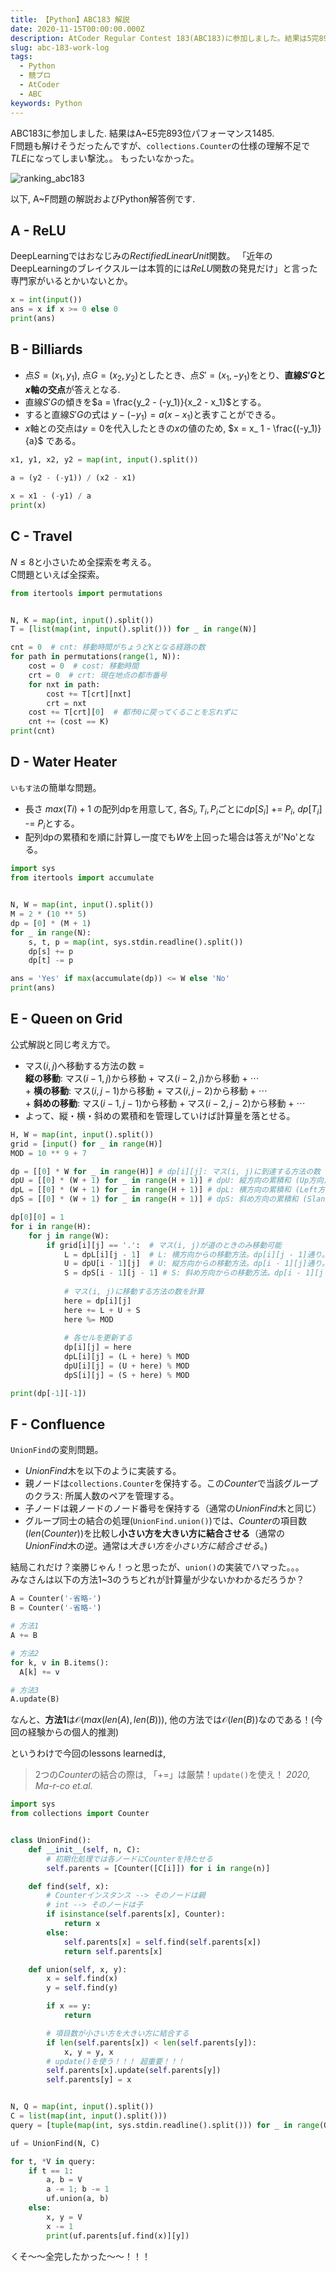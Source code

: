 ```yaml
---
title: 【Python】ABC183 解説
date: 2020-11-15T00:00:00.000Z
description: AtCoder Regular Contest 183(ABC183)に参加しました。結果は5完893位パフォーマンス1485. A~F問題の解説およびPython解答例を掲載します。
slug: abc-183-work-log
tags: 
  - Python
  - 競プロ
  - AtCoder
  - ABC
keywords: Python
---
```


ABC183に参加しました. 結果はA~E5完$893$位パフォーマンス$1485$.   
F問題も解けそうだったんですが、`collections.Counter`の仕様の理解不足で$TLE$になってしまい撃沈。。  もったいなかった。

![ranking_abc183](ranking_abc183.png)

以下, A~F問題の解説およびPython解答例です.

## A - ReLU
DeepLearningではおなじみの$Rectified Linear Unit$関数。 
「近年のDeepLearningのブレイクスルーは本質的には$ReLU$関数の発見だけ」と言った専門家がいるとかいないとか。

```python
x = int(input())
ans = x if x >= 0 else 0
print(ans)
```

## B - Billiards

- 点$S = (x_1, y_1)$, 点$G = (x_2, y_2)$としたとき、点$S' = (x_1, -y_1)$をとり、**直線$S'G$と$x$軸の交点**が答えとなる.
- 直線$S'G$の傾きを$a = \frac{y_2 - (-y_1)}{x_2 - x_1}$とする。
- すると直線$S'G$の式は $y - (-y_1) = a(x - x_1)$と表すことができる。
- $x$軸との交点は$y = 0$を代入したときの$x$の値のため, $x = x_ 1 - \frac{(-y_1)}{a}$ である。


```python
x1, y1, x2, y2 = map(int, input().split())

a = (y2 - (-y1)) / (x2 - x1)

x = x1 - (-y1) / a
print(x)
```

<adsense></adsense>

## C - Travel
$N \leq 8$と小さいため全探索を考える。  
C問題といえば全探索。

```python
from itertools import permutations


N, K = map(int, input().split())
T = [list(map(int, input().split())) for _ in range(N)]

cnt = 0  # cnt: 移動時間がちょうどKとなる経路の数
for path in permutations(range(1, N)):
    cost = 0  # cost: 移動時間
    crt = 0  # crt: 現在地点の都市番号
    for nxt in path:
        cost += T[crt][nxt]
        crt = nxt
    cost += T[crt][0]  # 都市0に戻ってくることを忘れずに
    cnt += (cost == K)
print(cnt)
```

## D - Water Heater
`いもす法`の簡単な問題。

- 長さ $max(Ti) + 1$ の配列dpを用意して, 各$S_i, T_i, P_i$ごとに$dp[S_i]$ += $P_i$, $dp[T_i]$ -= $P_i$とする。
- 配列dpの累積和を順に計算し一度でも$W$を上回った場合は答えが'No'となる。

```python
import sys
from itertools import accumulate


N, W = map(int, input().split())
M = 2 * (10 ** 5)
dp = [0] * (M + 1)
for _ in range(N):
    s, t, p = map(int, sys.stdin.readline().split())
    dp[s] += p
    dp[t] -= p

ans = 'Yes' if max(accumulate(dp)) <= W else 'No'
print(ans)
```

<adsense></adsense>

## E - Queen on Grid

公式解説と同じ考え方で。  
 - マス$(i, j)$へ移動する方法の数 $=$    
  **縦の移動**: マス$(i - 1, j)$から移動 + マス$(i - 2, j)$から移動 + $\cdots$  
  $+$ **横の移動**: マス$(i, j - 1)$から移動 + マス$(i, j - 2)$から移動 + $\cdots$  
  $+$ **斜めの移動**: マス$(i - 1, j - 1)$から移動 + マス$(i - 2, j - 2)$から移動 + $\cdots$  
 - よって、縦・横・斜めの累積和を管理していけば計算量を落とせる。

```python
H, W = map(int, input().split())
grid = [input() for _ in range(H)]
MOD = 10 ** 9 + 7

dp = [[0] * W for _ in range(H)] # dp[i][j]: マス(i, j)に到達する方法の数
dpU = [[0] * (W + 1) for _ in range(H + 1)] # dpU: 縦方向の累積和 (Up方向)。H列目・W行目は番兵。
dpL = [[0] * (W + 1) for _ in range(H + 1)] # dpL: 横方向の累積和 (Left方向)。H列目・W行目は番兵。
dpS = [[0] * (W + 1) for _ in range(H + 1)] # dpS: 斜め方向の累積和 (Slant方向)。H列目・W行目は番兵。

dp[0][0] = 1
for i in range(H):
    for j in range(W):
        if grid[i][j] == '.':  # マス(i, j)が道のときのみ移動可能
            L = dpL[i][j - 1]  # L: 横方向からの移動方法。dp[i][j - 1]通り。
            U = dpU[i - 1][j]  # U: 縦方向からの移動方法。dp[i - 1][j]通り。
            S = dpS[i - 1][j - 1] # S: 斜め方向からの移動方法。dp[i - 1][j - 1]通り。
            
            # マス(i, j)に移動する方法の数を計算
            here = dp[i][j]
            here += L + U + S
            here %= MOD
            
            # 各セルを更新する
            dp[i][j] = here
            dpL[i][j] = (L + here) % MOD
            dpU[i][j] = (U + here) % MOD
            dpS[i][j] = (S + here) % MOD

print(dp[-1][-1])
```

## F - Confluence
`UnionFind`の変則問題。  

- $UnionFind$木を以下のように実装する。
- 親ノードは`collections.Counter`を保持する。この$Counter$で当該グループの$\text{クラス: 所属人数}$のペアを管理する。
- 子ノードは親ノードのノード番号を保持する（通常の$UnionFind$木と同じ）
- グループ同士の結合の処理(`UnionFind.union()`)では、$Counter$の項目数($len(Counter)$)を比較し**小さい方を大きい方に結合させる**（通常の$UnionFind$木の逆。通常は*大きい方を小さい方に結合させる*。)

結局これだけ？楽勝じゃん！っと思ったが、`union()`の実装でハマった。。。  
みなさんは以下の方法1~3のうちどれが計算量が少ないかわかるだろうか？  

```python
A = Counter('-省略-')
B = Counter('-省略-')

# 方法1
A += B

# 方法2
for k, v in B.items():
  A[k] += v

# 方法3
A.update(B)
```
なんと、**方法1**は$\mathcal{O}(max(len(A), len(B)))$, 他の方法では$\mathcal{O}(len(B))$なのである！(今回の経験からの個人的推測)  


というわけで今回のlessons learnedは, 

> 2つの$Counter$の結合の際は, 「+=」は厳禁！`update()`を使え！
> <cite>2020, Ma-r-co et.al.</cite>

```python
import sys
from collections import Counter


class UnionFind():
    def __init__(self, n, C):
        # 初期化処理では各ノードにCounterを持たせる
        self.parents = [Counter([C[i]]) for i in range(n)]

    def find(self, x):
        # Counterインスタンス --> そのノードは親
        # int --> そのノードは子
        if isinstance(self.parents[x], Counter):
            return x
        else:
            self.parents[x] = self.find(self.parents[x])
            return self.parents[x]

    def union(self, x, y):
        x = self.find(x)
        y = self.find(y)

        if x == y:
            return

        # 項目数が小さい方を大きい方に結合する
        if len(self.parents[x]) < len(self.parents[y]):
            x, y = y, x
        # update()を使う！！！ 超重要！！！
        self.parents[x].update(self.parents[y])
        self.parents[y] = x


N, Q = map(int, input().split())
C = list(map(int, input().split()))
query = [tuple(map(int, sys.stdin.readline().split())) for _ in range(Q)]

uf = UnionFind(N, C)

for t, *V in query:
    if t == 1:
        a, b = V
        a -= 1; b -= 1
        uf.union(a, b)
    else:
        x, y = V
        x -= 1
        print(uf.parents[uf.find(x)][y])
```

くそ〜〜全完したかった〜〜！！！
